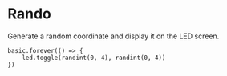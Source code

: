 # Rando

Generate a random coordinate and display it on the LED screen.

```blocks
basic.forever(() => {
    led.toggle(randint(0, 4), randint(0, 4))
})
```